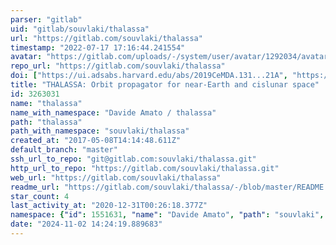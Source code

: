 ```yaml
---
parser: "gitlab"
uid: "gitlab/souvlaki/thalassa"
url: "https://gitlab.com/souvlaki/thalassa"
timestamp: "2022-07-17 17:16:44.241554"
avatar: "https://gitlab.com/uploads/-/system/user/avatar/1292034/avatar.png"
repo_url: "https://gitlab.com/souvlaki/thalassa"
doi: ["https://ui.adsabs.harvard.edu/abs/2019CeMDA.131...21A", "https://ui.adsabs.harvard.edu/abs/2019ascl.soft05018A/abstract"]
title: "THALASSA: Orbit propagator for near-Earth and cislunar space"
id: 3263031
name: "thalassa"
name_with_namespace: "Davide Amato / thalassa"
path: "thalassa"
path_with_namespace: "souvlaki/thalassa"
created_at: "2017-05-08T14:14:48.611Z"
default_branch: "master"
ssh_url_to_repo: "git@gitlab.com:souvlaki/thalassa.git"
http_url_to_repo: "https://gitlab.com/souvlaki/thalassa.git"
web_url: "https://gitlab.com/souvlaki/thalassa"
readme_url: "https://gitlab.com/souvlaki/thalassa/-/blob/master/README.md"
star_count: 4
last_activity_at: "2020-12-31T00:26:18.377Z"
namespace: {"id": 1551631, "name": "Davide Amato", "path": "souvlaki", "kind": "user", "full_path": "souvlaki", "parent_id": null, "avatar_url": "/uploads/-/system/user/avatar/1292034/avatar.png", "web_url": "https://gitlab.com/souvlaki"}
date: "2024-11-02 14:24:19.889683"
---
```


